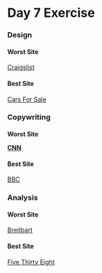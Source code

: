<h1> Day 7 Exercise</h1>

<h3>Design</h3>

  <h4>Worst Site</h4>

<a href="http://www.craigslist.com"> Craigslist</a>

<h4> Best Site</h4>

<a href="http://www.carsforsale.com"> Cars For Sale</a>




<h3>Copywriting</h3>

<h4>Worst Site</4>

<a href="http://www.cnn.com"> CNN</a>

<h4> Best Site</h4>

<a href="http://www.bbc.com"> BBC</a>


<h3>Analysis</h3>

<h4>Worst Site </h4>

<a href="http://www.breitbart.com">Breitbart</a>

<h4>Best Site</h4>

<a href="http://www.fivethirtyeight.com"> Five Thirty Eight</a> 
